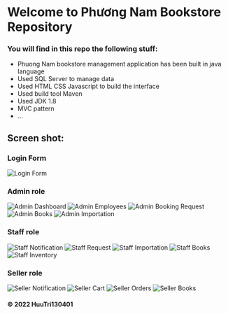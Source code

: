 # Welcome to Phương Nam Bookstore Repository

### You will find in this repo the following stuff:
* Phuong Nam bookstore management application has been built in java language 
* Used SQL Server to manage data
* Used HTML CSS Javascript to build the interface
* Used build tool Maven
* Used JDK 1.8
* MVC pattern
* ...

## Screen shot:
### Login Form
![Login Form]()
### Admin role
![Admin Dashboard]()
![Admin Employees]()
![Admin Booking Request]()
![Admin Books]()
![Admin Importation]()

### Staff role
![Staff Notification]()
![Staff Request]()
![Staff Importation]()
![Staff Books]()
![Staff Inventory]()

### Seller role
![Seller Notification]()
![Seller Cart]()
![Seller Orders]()
![Seller Books]()

#### © 2022 HuuTri130401


